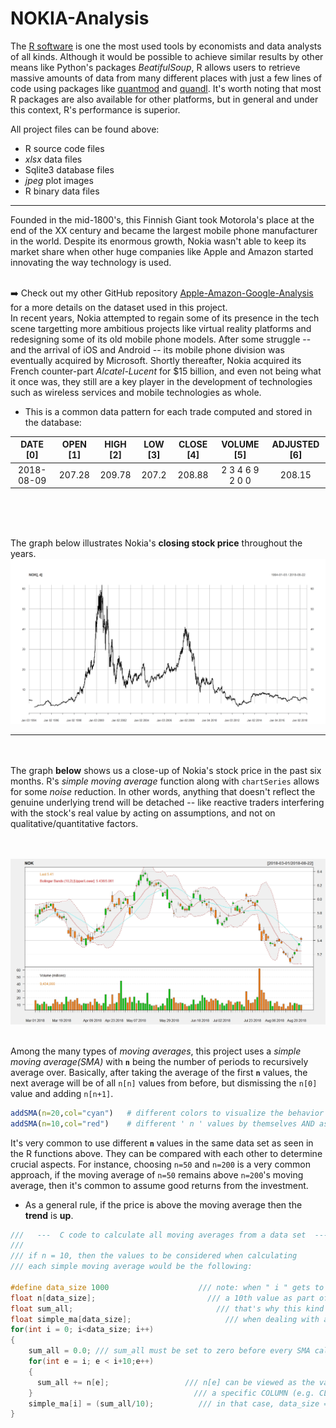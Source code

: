 # NOKIA-Analysis

The [R software](https://www.r-project.org/) is one the most used tools by economists and data analysts of all kinds. Although it would be possible to achieve similar results by other means like Python's packages <em>BeatifulSoup</em>, R allows users to retrieve massive amounts of data from many different places with just a few lines of code using packages like [quantmod](https://cran.r-project.org/web/packages/quantmod/index.html) and [quandl](https://docs.quandl.com/). It's worth noting that most R packages are also available for other platforms, but in general and under this context, R's performance is superior. <br>

All project files can be found above:
- R source code files
- <em>xlsx</em> data files
- Sqlite3 database files
- <em>jpeg</em> plot images
- R binary data files




---




Founded in the mid-1800's, this Finnish Giant took Motorola's place at the end of the XX century and became the largest mobile phone
manufacturer in the world. Despite its enormous growth, Nokia wasn't able to keep its market share when other huge companies like Apple and Amazon started innovating the way technology is used.<br><br>

:arrow_right: Check out my other GitHub repository [Apple-Amazon-Google-Analysis](https://github.com/Rickyc14/Apple-Amazon-Google-Analysis.git) for a more details on the dataset used in this project.
<br>
In recent years, Nokia attempted to regain some of its presence in the tech scene targetting more ambitious projects like virtual reality platforms and redesigning some of its old mobile phone models. After some struggle -- and the arrival of iOS and Android  -- its mobile phone division was eventually acquired by Microsoft. Shortly thereafter, Nokia acquired its French counter-part <em>Alcatel-Lucent</em> for $15 billion, and even not being what it once was, they still are a key player in the development of technologies such as wireless services and mobile technologies as whole. 



<ul>
<li> This is a common data pattern for each trade computed and stored in the database:<br>
</ul>

|    DATE [0]    |    OPEN [1]    |    HIGH [2]    |     LOW [3]     |     CLOSE [4]    |     VOLUME [5]    |     ADJUSTED [6]     | 
|:--------------:|:--------------:|:--------------:|:---------------:|:----------------:|:-----------------:|:--------------------:|
|   2018-08-09   |     207.28     |     209.78     |      207.2      |      208.88      |  2 3 4 6 9 2 0 0  |        208.15        |

<br>




<br><br>
The graph below illustrates Nokia's <strong>closing stock price</strong> throughout the years. 
![alt text](data-plot/Rplot02.jpg "NOKIA1")


---


<br><br>
The graph <strong>below</strong> shows us a close-up of Nokia's stock price in the past six months. R's <em>simple moving average</em> function along with `chartSeries` allows for some <em>noise</em> reduction. In other words, anything that doesn't reflect the genuine underlying trend will be detached -- like reactive traders interfering with the stock's real value by acting on assumptions, and not on qualitative/quantitative factors.


<br><br>
![alt text](data-plot/Rplot.jpg "NOKIA2")
<br><br>


Among the many types of <em>moving averages</em>, this project uses a <em>simple moving average(SMA)</em> with <strong>`n`</strong> being the number of periods to recursively average over. Basically, after taking the average of the first <strong>`n`</strong> values, the next average will be of all `n[n]` values from before, but dismissing the `n[0]` value and adding `n[n+1]`.
<br>

```r
addSMA(n=20,col="cyan")   # different colors to visualize the behavior of
addSMA(n=10,col="red")    # different ' n ' values by themselves AND as whole
```
It's very common to use different <strong>`n`</strong> values in the same data set as seen in the R functions above. They can be compared with each other to determine crucial aspects. For instance, choosing `n=50` and `n=200` is a very common approach, if the moving average of `n=50` remains above `n=200`'s moving average, then it's common to assume good returns from the investment.<br>
* As a general rule, if the price is above the moving average then the <strong>trend</strong> is <strong>up</strong>.<br>
        
        
```c
///   ---  C code to calculate all moving averages from a data set  --- 
///
/// if n = 10, then the values to be considered when calculating
/// each simple moving average would be the following:  
                                
#define data_size 1000                    /// note: when " i " gets to 991, simple_ma[991] won't have
float n[data_size];                         /// a 10th value as part of its sum_all
float sum_all;                                /// that's why this kind of procedure only makes sense
float simple_ma[data_size];                     /// when dealing with a large data set
for(int i = 0; i<data_size; i++)                
{
    sum_all = 0.0; /// sum_all must be set to zero before every SMA calculation
    for(int e = i; e < i+10;e++)
    {
      sum_all += n[e];                 /// n[e] can be viewed as the value in each ROW from 
    }                                    /// a specific COLUMN (e.g. CLOSE[4])
    simple_ma[i] = (sum_all/10);          /// in that case, data_size = number of ROWS in the CLOSE[4] COLUMN
}
```
